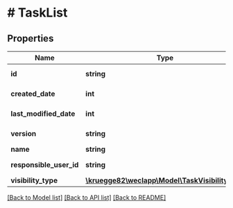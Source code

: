 # # TaskList

## Properties

Name | Type | Description | Notes
------------ | ------------- | ------------- | -------------
**id** | **string** |  | [optional] [readonly]
**created_date** | **int** |  | [optional] [readonly]
**last_modified_date** | **int** |  | [optional] [readonly]
**version** | **string** |  | [optional] [readonly]
**name** | **string** |  | [optional]
**responsible_user_id** | **string** |  | [optional] [readonly]
**visibility_type** | [**\kruegge82\weclapp\Model\TaskVisibilityType**](TaskVisibilityType.md) |  | [optional]

[[Back to Model list]](../../README.md#models) [[Back to API list]](../../README.md#endpoints) [[Back to README]](../../README.md)
